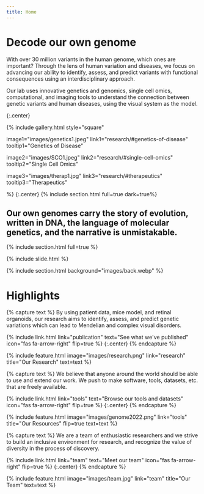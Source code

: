 ```yaml
---
title: Home
---
```


# Decode our own genome

With over 30 million variants in the human genome, which ones are important? Through the lens of human variation and diseases, we focus on advancing our ability to identify, assess, and predict variants with functional consequences using an interdisciplinary approach. 

Our lab uses innovative genetics and genomics, single cell omics, computational, and imaging tools to understand the connection between genetic variants and human diseases, using the visual system as the model.

{:.center}

{%
  include gallery.html style="square"

  image1="images/genetics1.jpeg"
  link1="research/#genetics-of-disease"
  tooltip1="Genetics of Disease"

  image2="images/SCO1.jpeg"
  link2="research/#single-cell-omics"
  tooltip2="Single Cell Omics"

  image3="images/therap1.jpg"
  link3="research/#therapeutics"
  tooltip3="Therapeutics"

%}
{:.center}
{% include section.html full=true dark=true%}
## Our own genomes carry the story of evolution, written in DNA, the language of molecular genetics, and the narrative is unmistakable.
{% include section.html full=true %}

{% include slide.html %}

{% include section.html background="images/back.webp" %}

# Highlights

{% capture text %}
By using patient data, mice model, and retinal organoids, our research aims to identify, assess, and predict genetic variations which can lead to Mendelian and complex visual disorders.

{%
  include link.html
  link="publication"
  text="See what we've published"
  icon="fas fa-arrow-right"
  flip=true
%}
{:.center}
{% endcapture %}

{%
  include feature.html
  image="images/research.png"
  link="research"
  title="Our Research"
  text=text
%}

{% capture text %}
We believe that anyone around the world should be able to use and extend our work. 
We push to make software, tools, datasets, etc. that are freely available.

{%
  include link.html
  link="tools"
  text="Browse our tools and datasets"
  icon="fas fa-arrow-right"
  flip=true
%}
{:.center}
{% endcapture %}

{%
  include feature.html
  image="images/genome2022.png"
  link="tools"
  title="Our Resources"
  flip=true
  text=text
%}

{% capture text %}
We are a team of enthusiastic researchers and we strive to build an inclusive environment for research, and recognize the value of diversity in the process of discovery.

{%
  include link.html
  link="team"
  text="Meet our team"
  icon="fas fa-arrow-right"
  flip=true
%}
{:.center}
{% endcapture %}

{%
  include feature.html
  image="images/team.jpg"
  link="team"
  title="Our Team"
  text=text
%}
